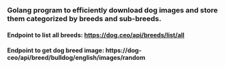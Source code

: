### Golang program to efficiently download dog images and store them categorized by breeds and sub-breeds.
#### Endpoint to list all breeds: https://dog.ceo/api/breeds/list/all
#### Endpoint to get dog breed image: https://dog-ceo/api/breed/bulldog/english/images/random

